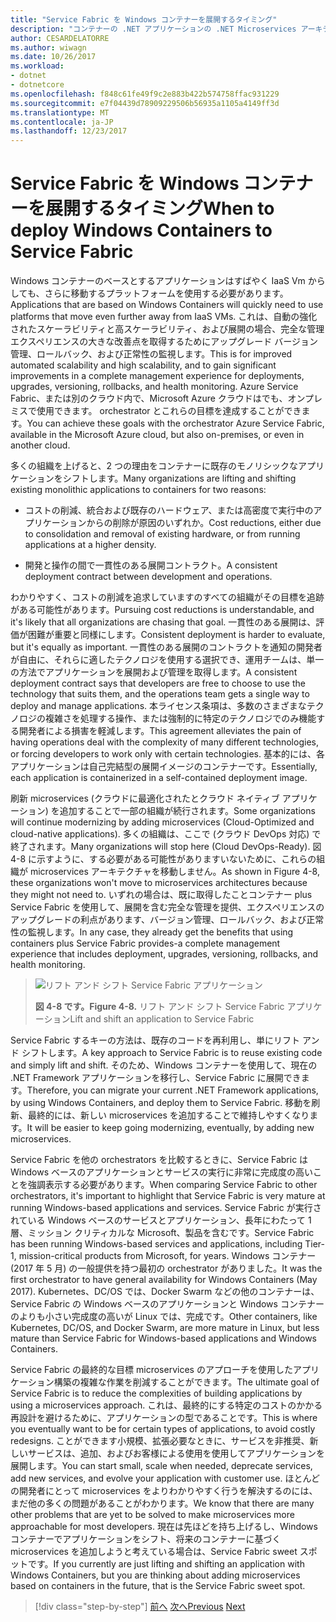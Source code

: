 ```yaml
---
title: "Service Fabric を Windows コンテナーを展開するタイミング"
description: "コンテナーの .NET アプリケーションの .NET Microservices アーキテクチャ |Service Fabric を Windows コンテナーを展開するタイミング"
author: CESARDELATORRE
ms.author: wiwagn
ms.date: 10/26/2017
ms.workload:
- dotnet
- dotnetcore
ms.openlocfilehash: f848c61fe49f9c2e883b422b574758ffac931229
ms.sourcegitcommit: e7f04439d78909229506b56935a1105a4149ff3d
ms.translationtype: MT
ms.contentlocale: ja-JP
ms.lasthandoff: 12/23/2017
---
```

# <a name="when-to-deploy-windows-containers-to-service-fabric"></a><span data-ttu-id="1f91e-103">Service Fabric を Windows コンテナーを展開するタイミング</span><span class="sxs-lookup"><span data-stu-id="1f91e-103">When to deploy Windows Containers to Service Fabric</span></span>

<span data-ttu-id="1f91e-104">Windows コンテナーのベースとするアプリケーションはすばやく IaaS Vm からしても、さらに移動するプラットフォームを使用する必要があります。</span><span class="sxs-lookup"><span data-stu-id="1f91e-104">Applications that are based on Windows Containers will quickly need to use platforms that move even further away from IaaS VMs.</span></span> <span data-ttu-id="1f91e-105">これは、自動の強化されたスケーラビリティと高スケーラビリティ、および展開の場合、完全な管理エクスペリエンスの大きな改善点を取得するためにアップグレード バージョン管理、ロールバック、および正常性の監視します。</span><span class="sxs-lookup"><span data-stu-id="1f91e-105">This is for improved automated scalability and high scalability, and to gain significant improvements in a complete management experience for deployments, upgrades, versioning, rollbacks, and health monitoring.</span></span> <span data-ttu-id="1f91e-106">Azure Service Fabric、または別のクラウド内で、Microsoft Azure クラウドはでも、オンプレミスで使用できます。 orchestrator とこれらの目標を達成することができます。</span><span class="sxs-lookup"><span data-stu-id="1f91e-106">You can achieve these goals with the orchestrator Azure Service Fabric, available in the Microsoft Azure cloud, but also on-premises, or even in another cloud.</span></span>

<span data-ttu-id="1f91e-107">多くの組織を上げると、2 つの理由をコンテナーに既存のモノリシックなアプリケーションをシフトします。</span><span class="sxs-lookup"><span data-stu-id="1f91e-107">Many organizations are lifting and shifting existing monolithic applications to containers for two reasons:</span></span>

-   <span data-ttu-id="1f91e-108">コストの削減、統合および既存のハードウェア、または高密度で実行中のアプリケーションからの削除が原因のいずれか。</span><span class="sxs-lookup"><span data-stu-id="1f91e-108">Cost reductions, either due to consolidation and removal of existing hardware, or from running applications at a higher density.</span></span>

-   <span data-ttu-id="1f91e-109">開発と操作の間で一貫性のある展開コントラクト。</span><span class="sxs-lookup"><span data-stu-id="1f91e-109">A consistent deployment contract between development and operations.</span></span>

<span data-ttu-id="1f91e-110">わかりやすく、コストの削減を追求していますのすべての組織がその目標を追跡がある可能性があります。</span><span class="sxs-lookup"><span data-stu-id="1f91e-110">Pursuing cost reductions is understandable, and it's likely that all organizations are chasing that goal.</span></span> <span data-ttu-id="1f91e-111">一貫性のある展開は、評価が困難が重要と同様にします。</span><span class="sxs-lookup"><span data-stu-id="1f91e-111">Consistent deployment is harder to evaluate, but it's equally as important.</span></span> <span data-ttu-id="1f91e-112">一貫性のある展開のコントラクトを通知の開発者が自由に、それらに適したテクノロジを使用する選択でき、運用チームは、単一の方法でアプリケーションを展開および管理を取得します。</span><span class="sxs-lookup"><span data-stu-id="1f91e-112">A consistent deployment contract says that developers are free to choose to use the technology that suits them, and the operations team gets a single way to deploy and manage applications.</span></span> <span data-ttu-id="1f91e-113">本ライセンス条項は、多数のさまざまなテクノロジの複雑さを処理する操作、または強制的に特定のテクノロジでのみ機能する開発者による損害を軽減します。</span><span class="sxs-lookup"><span data-stu-id="1f91e-113">This agreement alleviates the pain of having operations deal with the complexity of many different technologies, or forcing developers to work only with certain technologies.</span></span> <span data-ttu-id="1f91e-114">基本的には、各アプリケーションは自己完結型の展開イメージのコンテナーです。</span><span class="sxs-lookup"><span data-stu-id="1f91e-114">Essentially, each application is containerized in a self-contained deployment image.</span></span>

<span data-ttu-id="1f91e-115">刷新 microservices (クラウドに最適化されたとクラウド ネイティブ アプリケーション) を追加することで一部の組織が続行されます。</span><span class="sxs-lookup"><span data-stu-id="1f91e-115">Some organizations will continue modernizing by adding microservices (Cloud-Optimized and cloud-native applications).</span></span> <span data-ttu-id="1f91e-116">多くの組織は、ここで (クラウド DevOps 対応) で終了されます。</span><span class="sxs-lookup"><span data-stu-id="1f91e-116">Many organizations will stop here (Cloud DevOps-Ready).</span></span> <span data-ttu-id="1f91e-117">図 4-8 に示すように、する必要がある可能性がありますいないために、これらの組織が microservices アーキテクチャを移動しません。</span><span class="sxs-lookup"><span data-stu-id="1f91e-117">As shown in Figure 4-8, these organizations won't move to microservices architectures because they might not need to.</span></span> <span data-ttu-id="1f91e-118">いずれの場合は、既に取得したことコンテナー plus Service Fabric を使用して、展開を含む完全な管理を提供、エクスペリエンスのアップグレードの利点があります、バージョン管理、ロールバック、および正常性の監視します。</span><span class="sxs-lookup"><span data-stu-id="1f91e-118">In any case, they already get the benefits that using containers plus Service Fabric provides-a complete management experience that includes deployment, upgrades, versioning, rollbacks, and health monitoring.</span></span>

> ![リフト アンド シフト Service Fabric アプリケーション](./media/image8.png)
>
> <span data-ttu-id="1f91e-120">**図 4-8 です。**</span><span class="sxs-lookup"><span data-stu-id="1f91e-120">**Figure 4-8.**</span></span> <span data-ttu-id="1f91e-121">リフト アンド シフト Service Fabric アプリケーション</span><span class="sxs-lookup"><span data-stu-id="1f91e-121">Lift and shift an application to Service Fabric</span></span>

<span data-ttu-id="1f91e-122">Service Fabric するキーの方法は、既存のコードを再利用し、単にリフト アンド シフトします。</span><span class="sxs-lookup"><span data-stu-id="1f91e-122">A key approach to Service Fabric is to reuse existing code and simply lift and shift.</span></span> <span data-ttu-id="1f91e-123">そのため、Windows コンテナーを使用して、現在の .NET Framework アプリケーションを移行し、Service Fabric に展開できます。</span><span class="sxs-lookup"><span data-stu-id="1f91e-123">Therefore, you can migrate your current .NET Framework applications, by using Windows Containers, and deploy them to Service Fabric.</span></span> <span data-ttu-id="1f91e-124">移動を刷新、最終的には、新しい microservices を追加することで維持しやすくなります。</span><span class="sxs-lookup"><span data-stu-id="1f91e-124">It will be easier to keep going modernizing, eventually, by adding new microservices.</span></span>

<span data-ttu-id="1f91e-125">Service Fabric を他の orchestrators を比較するときに、Service Fabric は Windows ベースのアプリケーションとサービスの実行に非常に完成度の高いことを強調表示する必要があります。</span><span class="sxs-lookup"><span data-stu-id="1f91e-125">When comparing Service Fabric to other orchestrators, it's important to highlight that Service Fabric is very mature at running Windows-based applications and services.</span></span> <span data-ttu-id="1f91e-126">Service Fabric が実行されている Windows ベースのサービスとアプリケーション、長年にわたって 1 層、ミッション クリティカルな Microsoft、製品を含むです。</span><span class="sxs-lookup"><span data-stu-id="1f91e-126">Service Fabric has been running Windows-based services and applications, including Tier-1, mission-critical products from Microsoft, for years.</span></span> <span data-ttu-id="1f91e-127">Windows コンテナー (2017 年 5 月) の一般提供を持つ最初の orchestrator がありました。</span><span class="sxs-lookup"><span data-stu-id="1f91e-127">It was the first orchestrator to have general availability for Windows Containers (May 2017).</span></span> <span data-ttu-id="1f91e-128">Kubernetes、DC/OS では、Docker Swarm などの他のコンテナーは、Service Fabric の Windows ベースのアプリケーションと Windows コンテナーのよりも小さい完成度の高いが Linux では、完成です。</span><span class="sxs-lookup"><span data-stu-id="1f91e-128">Other containers, like Kubernetes, DC/OS, and Docker Swarm, are more mature in Linux, but less mature than Service Fabric for Windows-based applications and Windows Containers.</span></span>

<span data-ttu-id="1f91e-129">Service Fabric の最終的な目標 microservices のアプローチを使用したアプリケーション構築の複雑な作業を削減することができます。</span><span class="sxs-lookup"><span data-stu-id="1f91e-129">The ultimate goal of Service Fabric is to reduce the complexities of building applications by using a microservices approach.</span></span> <span data-ttu-id="1f91e-130">これは、最終的にする特定のコストのかかる再設計を避けるために、アプリケーションの型であることです。</span><span class="sxs-lookup"><span data-stu-id="1f91e-130">This is where you eventually want to be for certain types of applications, to avoid costly redesigns.</span></span> <span data-ttu-id="1f91e-131">ことができます小規模、拡張必要なときに、サービスを非推奨、新しいサービスは、追加、およびお客様による使用を使用してアプリケーションを展開します。</span><span class="sxs-lookup"><span data-stu-id="1f91e-131">You can start small, scale when needed, deprecate services, add new services, and evolve your application with customer use.</span></span> <span data-ttu-id="1f91e-132">ほとんどの開発者にとって microservices をよりわかりやすく行うを解決するのには、まだ他の多くの問題があることがわかります。</span><span class="sxs-lookup"><span data-stu-id="1f91e-132">We know that there are many other problems that are yet to be solved to make microservices more approachable for most developers.</span></span> <span data-ttu-id="1f91e-133">現在は先ほどを持ち上げるし、Windows コンテナーでアプリケーションをシフト、将来のコンテナーに基づく microservices を追加しようと考えている場合は、Service Fabric sweet スポットです。</span><span class="sxs-lookup"><span data-stu-id="1f91e-133">If you currently are just lifting and shifting an application with Windows Containers, but you are thinking about adding microservices based on containers in the future, that is the Service Fabric sweet spot.</span></span>

>[!div class="step-by-step"]
<span data-ttu-id="1f91e-134">[前へ](when-to-deploy-windows-containers-to-azure-vms-iaas-cloud.md)
[次へ](when-to-deploy-windows-containers-to-azure-container-service-kubernetes.md)</span><span class="sxs-lookup"><span data-stu-id="1f91e-134">[Previous](when-to-deploy-windows-containers-to-azure-vms-iaas-cloud.md)
[Next](when-to-deploy-windows-containers-to-azure-container-service-kubernetes.md)</span></span>
